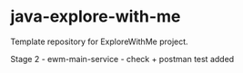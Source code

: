 # java-explore-with-me
Template repository for ExploreWithMe project.

Stage 2 - ewm-main-service - check + postman test added